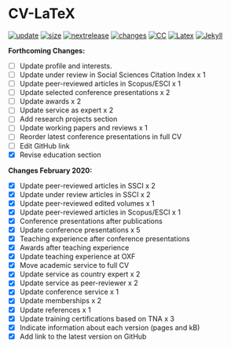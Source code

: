 # CV-LaTeX

[![update](https://img.shields.io/badge/latest%20update-February%202020-orange.svg)](https://github.com/bgonzalezbustamante/CV-LaTeX/blob/master/TeX/CV-Gonzalez-Bustamante.pdf) [![size](https://img.shields.io/badge/size-126kB-blue.svg)](https://github.com/bgonzalezbustamante/CV-LaTeX/blob/master/TeX/CV-Gonzalez-Bustamante.pdf) [![nextrelease](https://img.shields.io/badge/next%20release-June%202020-red.svg)](https://bgonzalezbustamante.github.io/CV-LaTeX/changes) [![changes](https://img.shields.io/badge/PNDX-13-yellow.svg)](https://bgonzalezbustamante.github.io/CV-LaTeX/changes) [![CC](https://img.shields.io/badge/license-CC--BY--4.0-black)](https://creativecommons.org/licenses/by/4.0/) [![Latex](https://img.shields.io/badge/Made%20with-LaTeX-1f425f.svg)](https://www.latex-project.org/) [![Jekyll](https://img.shields.io/badge/Made%20with-Jekyll-1f425f.svg)](https://jekyllrb.com/)

**Forthcoming Changes:**
- [ ] Update profile and interests.
- [ ] Update under review in Social Sciences Citation Index x 1
- [ ] Update peer-reviewed articles in Scopus/ESCI x 1
- [ ] Update selected conference presentations x 2
- [ ] Update awards x 2
- [ ] Update service as expert x 2
- [ ] Add research projects section
- [ ] Update working papers and reviews x 1
- [ ] Reorder latest conference presentations in full CV
- [ ] Edit GitHub link
- [X] Revise education section

**Changes February 2020:** 
- [X] Update peer-reviewed articles in SSCI x 2
- [X] Update under review articles in SSCI x 2
- [X] Update peer-reviewed edited volumes x 1
- [X] Update peer-reviewed articles in Scopus/ESCI x 1
- [X] Conference presentations after publications
- [X] Update conference presentations x 5
- [X] Teaching experience after conference presentations
- [X] Awards after teaching experience
- [X] Update teaching experience at OXF
- [X] Move academic service to full CV
- [X] Update service as country expert x 2
- [X] Update service as peer-reviewer x 2
- [X] Update conference service x 1
- [X] Update memberships x 2
- [X] Update references x 1
- [X] Update training certifications based on TNA x 3
- [X] Indicate information about each version (pages and kB)
- [X] Add link to the latest version on GitHub
